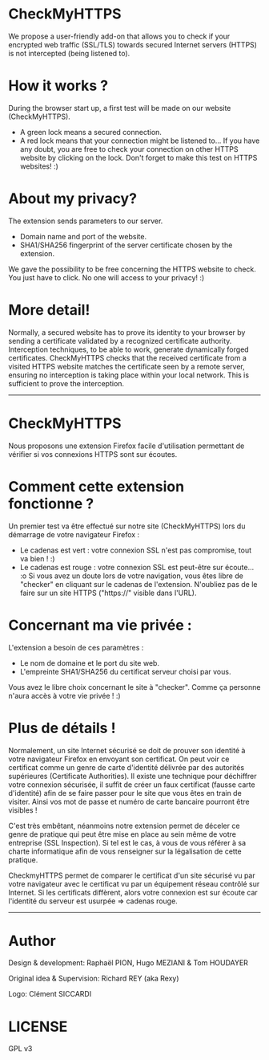 # CheckMyHTTPS

We propose a user-friendly add-on that allows you to check if your encrypted web traffic (SSL/TLS) towards secured Internet servers (HTTPS) is not intercepted (being listened to).

# How it works ?

During the browser start up, a first test will be made on our website (CheckMyHTTPS).
- A green lock means a secured connection.
- A red lock means that your connection might be listened to...
If you have any doubt, you are free to check your connection on other HTTPS website by clicking on the lock. Don't forget to make this test on HTTPS websites! :)

# About my privacy?

The extension sends parameters to our server.
- Domain name and port of the website.
- SHA1/SHA256 fingerprint of the server certificate chosen by the extension.

We gave the possibility to be free concerning the HTTPS website to check. You just have to click. No one will access to your privacy! :)

# More detail!

Normally, a secured website has to prove its identity to your browser by sending a certificate validated by a recognized certificate authority. Interception techniques, to be able to work, generate dynamically forged certificates.
CheckMyHTTPS checks that the received certificate from a visited HTTPS website matches the certificate seen by a remote server, ensuring no interception is taking place within your local network. This is sufficient to prove the interception.

________________________________________________________________________________

# CheckMyHTTPS

Nous proposons une extension Firefox facile d'utilisation permettant de vérifier si vos connexions HTTPS sont sur écoutes.

# Comment cette extension fonctionne ?

Un premier test va être effectué sur notre site (CheckMyHTTPS) lors du démarrage de votre navigateur Firefox :
- Le cadenas est vert : votre connexion SSL n'est pas compromise, tout va bien ! :)
- Le cadenas est rouge : votre connexion SSL est peut-être sur écoute... :o
Si vous avez un doute lors de votre navigation, vous êtes libre de "checker" en cliquant sur le cadenas de l'extension.
N'oubliez pas de le faire sur un site HTTPS ("https://" visible dans l'URL).

# Concernant ma vie privée :

L'extension a besoin de ces paramètres :
- Le nom de domaine et le port du site web.
- L'empreinte SHA1/SHA256 du certificat serveur choisi par vous.

Vous avez le libre choix concernant le site à "checker". Comme ça personne n'aura accès à votre vie privée ! :)

# Plus de détails !

Normalement, un site Internet sécurisé se doit de prouver son identité à votre navigateur Firefox en envoyant son certificat. On peut voir ce certificat comme un genre de carte d'identité délivrée par des autorités supérieures (Certificate Authorities). Il existe une technique pour déchiffrer votre connexion sécurisée, il suffit de créer un faux certificat (fausse carte d'identité) afin de se faire passer pour le site que vous êtes en train de visiter. Ainsi vos mot de passe et numéro de carte bancaire pourront être visibles !

C'est très embêtant, néanmoins notre extension permet de déceler ce genre de pratique qui peut être mise en place au sein même de votre entreprise (SSL Inspection). Si tel est le cas, à vous de vous référer à sa charte informatique afin de vous renseigner sur la légalisation de cette pratique.

CheckmyHTTPS permet de comparer le certificat d'un site sécurisé vu par votre navigateur avec le certificat vu par un équipement réseau contrôlé sur Internet. Si les certificats diffèrent, alors votre connexion est sur écoute car l'identité du serveur est usurpée => cadenas rouge.

________________________________________________________________________________

# Author

Design & development: Raphaël PION, Hugo MEZIANI & Tom HOUDAYER

Original idea & Supervision: Richard REY (aka Rexy)

Logo: Clément SICCARDI

# LICENSE

GPL v3
